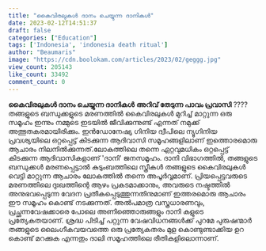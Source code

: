 ```yaml
---
title: "കൈവിരലുകൾ ദാനം ചെയ്യുന്ന ദാനികൾ"
date: 2023-02-12T14:51:37
draft: false
categories: ["Education"]
tags: ['Indonesia', 'indonesia death ritual']
author: "Beaumaris"
image: "https://cdn.boolokam.com/articles/2023/02/geggg.jpg"
view_count: 205143
like_count: 33492
comment_count: 0
---
```


**കൈവിരലുകൾ ദാനം ചെയ്യുന്ന ദാനികൾ** **അറിവ് തേടുന്ന പാവം പ്രവാസി** ????തങ്ങളുടെ ബന്ധുക്കളുടെ മരണത്തിൽ കൈവിരലുകൾ മുറിച്ച്‌ മാറ്റുന്ന ഒരു സമൂഹം ഇന്നും നമ്മുടെ ഇടയിൽ ജീവിക്കുന്നുണ്ട്‌ എന്നത്‌ നമുക്ക്‌ അത്ഭുതകരമായിരിക്കും. ഇൻഡോനേഷ്യ ഗിനിയ ദ്വീപിലെ ന്യൂഗിനിയ പ്രവശ്യയിലെ ഒറ്റപ്പെട്ട്‌ കിടക്കുന്ന ആദിവാസി സമൂഹങ്ങളിലാണ്‌ ഇത്തൊരമൊരു ആചാരം നിലനിൽക്കുന്നത്‌.ലോകത്തിലെ തന്നെ ഏറ്റവുമധികം ഒറ്റപ്പെട്ട്‌ കിടക്കുന്ന ആദിവാസികളാണ്‌ 'ദാനി' ജനസമൂഹം. ദാനി വിഭാഗത്തിൽ, തങ്ങളുടെ ബന്ധുക്കൾ മരണപ്പെട്ടാൽ കുടുംബത്തിലെ സ്ത്രീകൾ തങ്ങളുടെ കൈവിരലുകൾ വെട്ടി മാറ്റുന്ന ആചാരം ലോകത്തിൽ തന്നെ അപൂർവ്വമാണ്‌. പ്രിയപ്പെട്ടവരുടെ മരണത്തിലെ ദുഃഖത്തിന്റെ ആഴം പ്രകടമാക്കാനും, അവരുടെ നഷ്ടത്തിൽ അനുഭവപ്പെടുന്ന വേദന പ്രതീകപ്പെടുത്തുന്നതിനുമാണ്‌ ഇത്തരമൊരു ആചാരം ഈ സമൂഹം കൊണ്ട്‌ നടക്കുന്നത്‌. അൽപമാത്ര വസ്ത്രധാരണവും, പ്രച്ഛന്നവേഷക്കാരെ പോലെ അണിഞ്ഞൊരുങ്ങളും ദാനി കളുടെ പ്രത്യേകതയാണ്‌. ശ്രദ്ധ പിടിച്ച്‌ പറ്റുന്ന വേഷവിധനങ്ങൾക്ക്‌ പുറമേ പുരുഷന്മാർ തങ്ങളുടെ ലൈംഗീകവയവത്തെ ഒരു പ്രത്യേകതരം മുള കൊണ്ടുണ്ടാക്കിയ ഉറ കൊണ്ട്‌ മറക്കുക എന്നതും ദാലി സമൂഹത്തിലെ രീതികളിലൊന്നാണ്‌.
